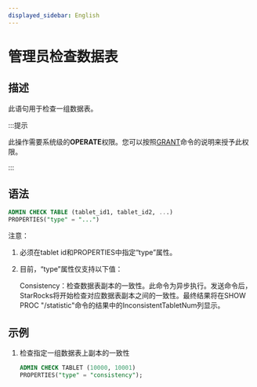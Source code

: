 ```yaml
---
displayed_sidebar: English
---
```


# 管理员检查数据表

## 描述

此语句用于检查一组数据表。

:::提示

此操作需要系统级的**OPERATE**权限。您可以按照[GRANT](../account-management/GRANT.md)命令的说明来授予此权限。

:::

## 语法

```sql
ADMIN CHECK TABLE (tablet_id1, tablet_id2, ...)
PROPERTIES("type" = "...")
```

注意：

1. 必须在tablet id和PROPERTIES中指定“type”属性。

2. 目前，“type”属性仅支持以下值：

   Consistency：检查数据表副本的一致性。此命令为异步执行。发送命令后，StarRocks将开始检查对应数据表副本之间的一致性。最终结果将在SHOW PROC "/statistic"命令的结果中的InconsistentTabletNum列显示。

## 示例

1. 检查指定一组数据表上副本的一致性

   ```sql
   ADMIN CHECK TABLET (10000, 10001)
   PROPERTIES("type" = "consistency");
   ```
